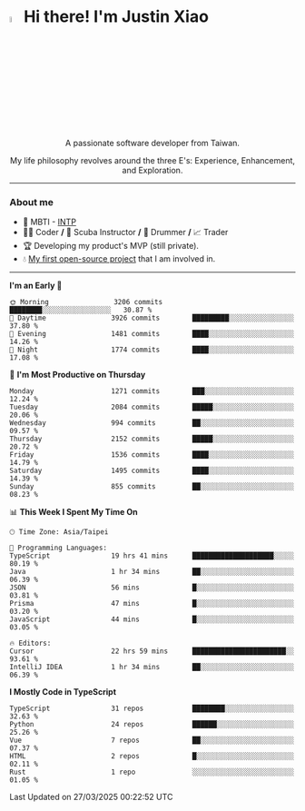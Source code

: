 # <img src="https://media.giphy.com/media/hvRJCLFzcasrR4ia7z/giphy.gif" width="5%">Hi there! I'm Justin Xiao
<p align="center">A passionate software developer from Taiwan.  </p>
<p align="center">My life philosophy revolves around the three E's: Experience, Enhancement, and Exploration.</p>

---
### About me
- 👀 MBTI - [INTP](https://www.16personalities.com/intp-personality)
- 👨‍💻 Coder **/** 🤿 Scuba Instructor **/** 🥁 Drummer **/** 📈 Trader
- 🏆 Developing my product's MVP (still private).
- 💧 [My first open-source project](https://github.com/Game-as-a-Service/Game-Lobby-Web) that I am involved in.

---
<!--START_SECTION:waka-->
**I'm an Early 🐤** 

```text
🌞 Morning                3206 commits        ████████░░░░░░░░░░░░░░░░░   30.87 % 
🌆 Daytime                3926 commits        █████████░░░░░░░░░░░░░░░░   37.80 % 
🌃 Evening                1481 commits        ████░░░░░░░░░░░░░░░░░░░░░   14.26 % 
🌙 Night                  1774 commits        ████░░░░░░░░░░░░░░░░░░░░░   17.08 % 
```
📅 **I'm Most Productive on Thursday** 

```text
Monday                   1271 commits        ███░░░░░░░░░░░░░░░░░░░░░░   12.24 % 
Tuesday                  2084 commits        █████░░░░░░░░░░░░░░░░░░░░   20.06 % 
Wednesday                994 commits         ██░░░░░░░░░░░░░░░░░░░░░░░   09.57 % 
Thursday                 2152 commits        █████░░░░░░░░░░░░░░░░░░░░   20.72 % 
Friday                   1536 commits        ████░░░░░░░░░░░░░░░░░░░░░   14.79 % 
Saturday                 1495 commits        ████░░░░░░░░░░░░░░░░░░░░░   14.39 % 
Sunday                   855 commits         ██░░░░░░░░░░░░░░░░░░░░░░░   08.23 % 
```


📊 **This Week I Spent My Time On** 

```text
🕑︎ Time Zone: Asia/Taipei

💬 Programming Languages: 
TypeScript               19 hrs 41 mins      ████████████████████░░░░░   80.19 % 
Java                     1 hr 34 mins        ██░░░░░░░░░░░░░░░░░░░░░░░   06.39 % 
JSON                     56 mins             █░░░░░░░░░░░░░░░░░░░░░░░░   03.81 % 
Prisma                   47 mins             █░░░░░░░░░░░░░░░░░░░░░░░░   03.20 % 
JavaScript               44 mins             █░░░░░░░░░░░░░░░░░░░░░░░░   03.05 % 

🔥 Editors: 
Cursor                   22 hrs 59 mins      ███████████████████████░░   93.61 % 
IntelliJ IDEA            1 hr 34 mins        ██░░░░░░░░░░░░░░░░░░░░░░░   06.39 % 
```

**I Mostly Code in TypeScript** 

```text
TypeScript               31 repos            ████████░░░░░░░░░░░░░░░░░   32.63 % 
Python                   24 repos            ██████░░░░░░░░░░░░░░░░░░░   25.26 % 
Vue                      7 repos             ██░░░░░░░░░░░░░░░░░░░░░░░   07.37 % 
HTML                     2 repos             █░░░░░░░░░░░░░░░░░░░░░░░░   02.11 % 
Rust                     1 repo              ░░░░░░░░░░░░░░░░░░░░░░░░░   01.05 % 
```




 Last Updated on 27/03/2025 00:22:52 UTC
<!--END_SECTION:waka-->
